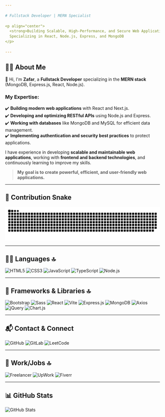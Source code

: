 ```yaml
---

# Fullstack Developer | MERN Specialist  

<p align="center">
  <strong>Building Scalable, High-Performance, and Secure Web Applications</strong><br>
  Specializing in React, Node.js, Express, and MongoDB
</p>  

---  
```


## 👨‍💻 About Me  

👋 Hi, I'm **Zafar**, a **Fullstack Developer** specializing in the **MERN stack** (MongoDB, Express.js, React, Node.js).  

### My Expertise:  
✔️ **Building modern web applications** with React and Next.js.  
✔️ **Developing and optimizing RESTful APIs** using Node.js and Express.  
✔️ **Working with databases** like MongoDB and MySQL for efficient data management.  
✔️ **Implementing authentication and security best practices** to protect applications.  

I have experience in developing **scalable and maintainable web applications**, working with **frontend and backend technologies**, and continuously learning to improve my skills.  

> **My goal is to create powerful, efficient, and user-friendly web applications.**  

---

## 🐍 Contribution Snake

![GitHub Contribution Snake](https://raw.githubusercontent.com/Platane/snk/output/github-contribution-grid-snake.svg)

---

## 👩‍💻 Languages 🔝  

![HTML5](https://img.shields.io/badge/HTML5-E34F26?style=for-the-badge&logo=html5&logoColor=white)
![CSS3](https://img.shields.io/badge/CSS3-1572B6?style=for-the-badge&logo=css3&logoColor=white)
![JavaScript](https://img.shields.io/badge/JavaScript-323330?style=for-the-badge&logo=javascript&logoColor=F7DF1E)
![TypeScript](https://img.shields.io/badge/TypeScript-007ACC?style=for-the-badge&logo=typescript&logoColor=white)
![Node.js](https://img.shields.io/badge/Node.js-339933?style=for-the-badge&logo=nodedotjs&logoColor=white)

---

## 🚀 Frameworks & Libraries 🔝  

![Bootstrap](https://img.shields.io/badge/Bootstrap-563D7C?style=for-the-badge&logo=bootstrap&logoColor=white)
![Sass](https://img.shields.io/badge/Sass-CC6699?style=for-the-badge&logo=sass&logoColor=white)
![React](https://img.shields.io/badge/React-20232A?style=for-the-badge&logo=react&logoColor=61DAFB)
![Vite](https://img.shields.io/badge/Vite-B73BFE?style=for-the-badge&logo=vite&logoColor=FFD62E)
![Express.js](https://img.shields.io/badge/Express.js-000000?style=for-the-badge&logo=express&logoColor=white)
![MongoDB](https://img.shields.io/badge/MongoDB-47A248?style=for-the-badge&logo=mongodb&logoColor=white)
![Axios](https://img.shields.io/badge/axios-671ddf?&style=for-the-badge&logo=axios&logoColor=white)
![jQuery](https://img.shields.io/badge/jQuery-0769AD?style=for-the-badge&logo=jquery&logoColor=white)
![Chart.js](https://img.shields.io/badge/Chart.js-FF6384?style=for-the-badge&logo=chartdotjs&logoColor=white)

---

## 📬 Contact & Connect  

![GitHub](https://img.shields.io/badge/GitHub-100000?style=for-the-badge&logo=github&logoColor=white)
![GitLab](https://img.shields.io/badge/GitLab-330F63?style=for-the-badge&logo=gitlab&logoColor=white)
![LeetCode](https://img.shields.io/badge/LeetCode-FFA116?style=for-the-badge&logo=leetcode&logoColor=black)

---

## 🥅 Work/Jobs 🔝  

![Freelancer](https://img.shields.io/badge/Freelancer-29B2FE?style=for-the-badge&logo=freelancer&logoColor=white)
![UpWork](https://img.shields.io/badge/UpWork-6FDA44?style=for-the-badge&logo=upwork&logoColor=white)
![Fiverr](https://img.shields.io/badge/Fiverr-1DBF73?style=for-the-badge&logo=fiverr&logoColor=white)

---

## 📊 GitHub Stats  

![GitHub Stats](https://github-readme-stats.vercel.app/api?username=Ibrohimov-Zafar&show_icons=true&theme=radical)
